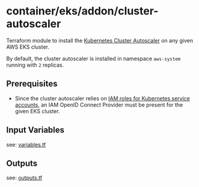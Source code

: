 # container/eks/addon/cluster-autoscaler 

Terraform module to install the [Kubernetes Cluster Autoscaler](https://github.com/kubernetes/autoscaler/tree/master/cluster-autoscaler) on any given AWS EKS cluster.

By default, the cluster autoscaler is installed in namespace `aws-system` running with `2` replicas.

## Prerequisites

* Since the cluster autoscaler relies on [IAM roles for Kubernetes service accounts](https://docs.aws.amazon.com/eks/latest/userguide/iam-roles-for-service-accounts.html), 
  an IAM OpenID Connect Provider must be present for the given EKS cluster.

## Input Variables

see: [variables.tf](variables.tf)

## Outputs

see: [outputs.tf](outputs.tf)
